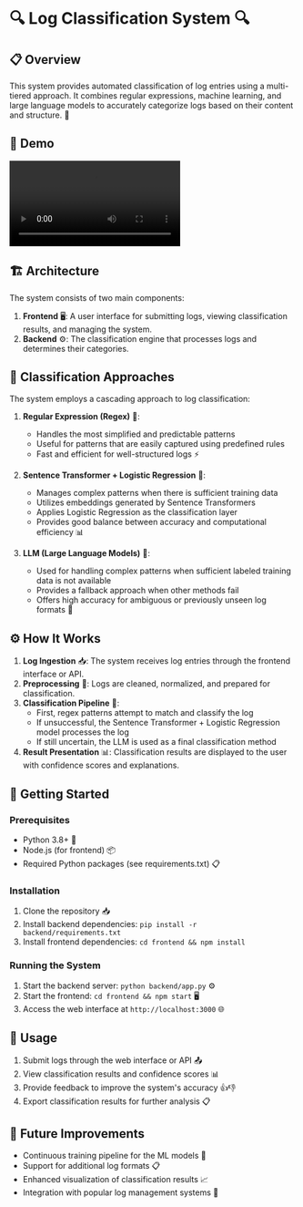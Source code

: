 # 🔍 Log Classification System 🔍

## 📋 Overview

This system provides automated classification of log entries using a multi-tiered approach. It combines regular expressions, machine learning, and large language models to accurately categorize logs based on their content and structure. 🤖

## 🎥 Demo

<video src="./public/LogClassifyPro - Intelligent Log Classification.mp4"></video>

## 🏗️ Architecture

The system consists of two main components:

1. **Frontend** 🖥️: A user interface for submitting logs, viewing classification results, and managing the system.
2. **Backend** ⚙️: The classification engine that processes logs and determines their categories.

## 🧠 Classification Approaches

The system employs a cascading approach to log classification:

1. **Regular Expression (Regex)** 📝:

   - Handles the most simplified and predictable patterns
   - Useful for patterns that are easily captured using predefined rules
   - Fast and efficient for well-structured logs ⚡

2. **Sentence Transformer + Logistic Regression** 🔄:

   - Manages complex patterns when there is sufficient training data
   - Utilizes embeddings generated by Sentence Transformers
   - Applies Logistic Regression as the classification layer
   - Provides good balance between accuracy and computational efficiency 📊

3. **LLM (Large Language Models)** 🧠:
   - Used for handling complex patterns when sufficient labeled training data is not available
   - Provides a fallback approach when other methods fail
   - Offers high accuracy for ambiguous or previously unseen log formats 🎯

## ⚙️ How It Works

1. **Log Ingestion** 📥: The system receives log entries through the frontend interface or API.
2. **Preprocessing** 🧹: Logs are cleaned, normalized, and prepared for classification.
3. **Classification Pipeline** 🔄:
   - First, regex patterns attempt to match and classify the log
   - If unsuccessful, the Sentence Transformer + Logistic Regression model processes the log
   - If still uncertain, the LLM is used as a final classification method
4. **Result Presentation** 📊: Classification results are displayed to the user with confidence scores and explanations.

## 🚀 Getting Started

### Prerequisites

- Python 3.8+ 🐍
- Node.js (for frontend) 📦
- Required Python packages (see requirements.txt) 📋

### Installation

1. Clone the repository 📥
2. Install backend dependencies: `pip install -r backend/requirements.txt`
3. Install frontend dependencies: `cd frontend && npm install`

### Running the System

1. Start the backend server: `python backend/app.py` ⚙️
2. Start the frontend: `cd frontend && npm start` 🖥️
3. Access the web interface at `http://localhost:3000` 🌐

## 📝 Usage

1. Submit logs through the web interface or API 📤
2. View classification results and confidence scores 📊
3. Provide feedback to improve the system's accuracy 👍👎
4. Export classification results for further analysis 📋

## 🔮 Future Improvements

- Continuous training pipeline for the ML models 🔄
- Support for additional log formats 📋
- Enhanced visualization of classification results 📈
- Integration with popular log management systems 🔌
